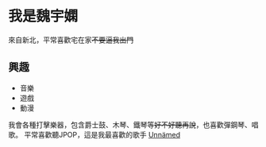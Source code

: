 我是魏宇嫻
===
來自新北，平常喜歡宅在家~~不要逼我出門~~

興趣
---
- 音樂
- 遊戲
- 動漫

我會各種打擊樂器，包含爵士鼓、木琴、鐵琴等~~好不好聽再說~~，也喜歡彈鋼琴、唱歌。
平常喜歡聽JPOP，這是我最喜歡的歌手
[Unnämed](https://youtube.com/@unnamednow00?si=hpLuKkwLWAnI0kzt "游標顯示")
